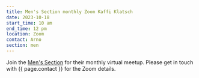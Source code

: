 ```yaml
---
title: Men's Section monthly Zoom Kaffi Klatsch
date: 2023-10-18
start_time: 10 am
end_time: 12 pm
location: Zoom
contact: Arno
section: men
---
```


Join the [Men's Section][mens] for their monthly virtual meetup. Please get in
touch with {{ page.contact }} for the Zoom details.

[mens]: <{% link _pages/sections/men.md %}>
